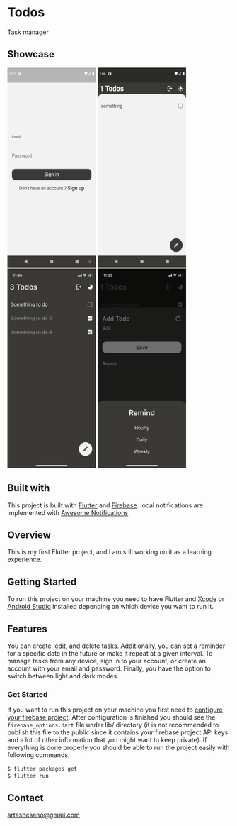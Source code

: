 # Todos

Task manager

## Showcase

<div style="flex-direction: row;">
    <img src="media/android_3.png" width="200" height="450">
    <img src="media/android_2.png" width="200" height="450">
    <img src="media/ios_1.png" width="200" height="450">
    <img src="media/ios_2.png" width="200" height="450">
</div>

## Built with

This project is built with [Flutter](https://github.com/flutter/flutter) and [Firebase](https://firebase.google.com/). local notifications are implemented with [Awesome Notifications](https://github.com/rafaelsetragni/awesome_notifications).

## Overview

This is my first Flutter project, and I am still working on it as a learning experience.

## Getting Started

To run this project on your machine you need to have Flutter and [Xcode](https://developer.apple.com/xcode/) or [Android Studio](https://developer.android.com/studio) installed depending on which device you want to run it.

## Features

You can create, edit, and delete tasks. Additionally, you can set a reminder for a specific date in the future or make it repeat at a given interval. To manage tasks from any device, sign in to your account, or create an account with your email and password. Finally, you have the option to switch between light and dark modes.

### Get Started

If you want to run this project on your machine you first need to [configure your firebase project](https://firebase.google.com/docs/flutter/setup?platform=ios). After configuration is finished you should see the `firebase_options.dart` file under lib/ directory (it is not recommended to publish this file to the public since it contains your firebase project API keys and a lot of other information that you might want to keep private). If everything is done properly you should be able to run the project easily with following commands.

```
$ flutter packages get
$ flutter run
```

## Contact

<artashesano@gmail.com>
